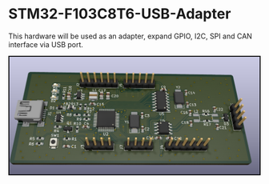 # STM32-F103C8T6-USB-Adapter
This hardware will be used as an adapter, expand GPIO, I2C, SPI and CAN interface via USB port.


![alt 3D View](https://github.com/rt4bc/STM32-F103C8T6-USB-Adapter/raw/main/STM32-F103C8T6-USB-Adapter.png)
